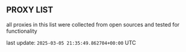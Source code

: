 ## PROXY LIST

all proxies in this list were collected from open sources and tested for functionality

last update: `2025-03-05 21:35:49.862704+00:00` UTC